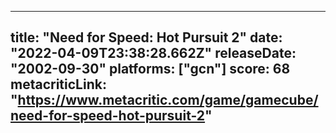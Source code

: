 
---
title: "Need for Speed: Hot Pursuit 2"
date: "2022-04-09T23:38:28.662Z"
releaseDate: "2002-09-30"
platforms: ["gcn"]
score: 68
metacriticLink: "https://www.metacritic.com/game/gamecube/need-for-speed-hot-pursuit-2"
---
